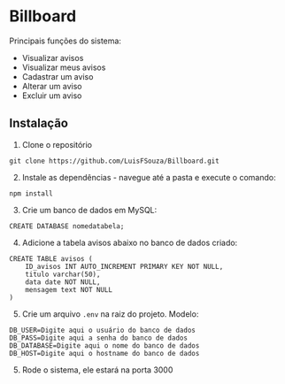 # Billboard

Principais funções do sistema:
 - Visualizar avisos
 - Visualizar meus avisos
 - Cadastrar um aviso
 - Alterar um aviso
 - Excluir um aviso

 ## Instalação

1. Clone o repositório
```
git clone https://github.com/LuisFSouza/Billboard.git
```

2. Instale as dependências - navegue até a pasta e execute o comando:
```
npm install
```

3. Crie um banco de dados em MySQL:
```
CREATE DATABASE nomedatabela;
```

4. Adicione a tabela avisos abaixo no banco de dados criado:
```
CREATE TABLE avisos (
	ID_avisos INT AUTO_INCREMENT PRIMARY KEY NOT NULL,
	titulo varchar(50),
	data date NOT NULL,
	mensagem text NOT NULL
)
```

5. Crie um arquivo `.env` na raiz do projeto. Modelo:
```
DB_USER=Digite aqui o usuário do banco de dados
DB_PASS=Digite aqui a senha do banco de dados
DB_DATABASE=Digite aqui o nome do banco de dados
DB_HOST=Digite aqui o hostname do banco de dados
```

5. Rode o sistema, ele estará na porta 3000
